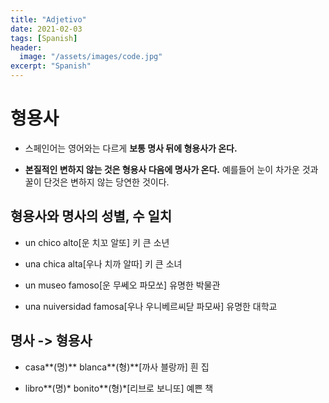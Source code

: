 ```yaml
---
title: "Adjetivo"
date: 2021-02-03
tags: [Spanish]
header:
  image: "/assets/images/code.jpg"
excerpt: "Spanish"
---
```


# 형용사

* 스페인어는 영어와는 다르게 **보통 명사 뒤에 형용사가 온다.**

* **본질적인 변하지 않는 것은 형용사 다음에 명사가 온다.** 예를들어 눈이 차가운 것과 꿀이 단것은 변하지 않는 당연한 것이다.



## 형용사와 명사의 성별, 수 일치

* un chico alto[운 치꼬 알또] 키 큰 소년

* una chica alta[우나 치까 알따] 키 큰 소녀

* un museo famoso[운 무쎄오 파모쏘] 유명한 박물관

* una nuiversidad famosa[우나 우니베르씨닫 파모싸] 유명한 대학교



## 명사 -> 형용사

* casa**(명)** blanca**(형)**[까사 블랑까] 흰 집

* libro**(명)* bonito**(형)*[리브로 보니또] 예쁜 책